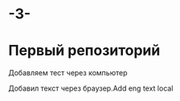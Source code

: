 ﻿# -3-
# Первый репозиторий
Добавляем тест через компьютер

Добавил текст через браузер.Add eng text local
